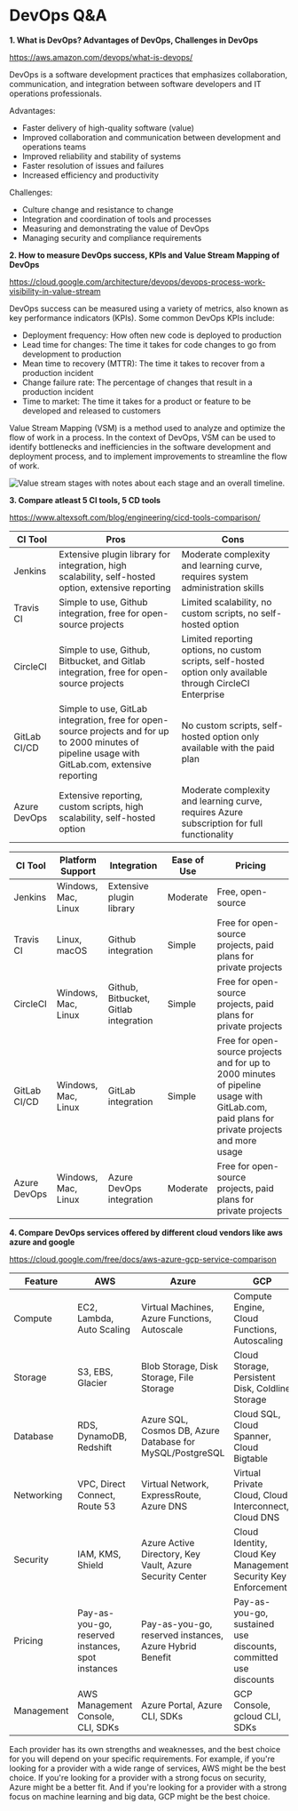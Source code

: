 # DevOps Q&A



**1. What is DevOps? Advantages of DevOps, Challenges in DevOps**

https://aws.amazon.com/devops/what-is-devops/

DevOps is a software development practices that emphasizes collaboration, communication, and integration between software developers and IT operations professionals.

Advantages:

- Faster delivery of high-quality software (value)
- Improved collaboration and communication between development and operations teams
- Improved reliability and stability of systems
- Faster resolution of issues and failures
- Increased efficiency and productivity

Challenges:

- Culture change and resistance to change
- Integration and coordination of tools and processes
- Measuring and demonstrating the value of DevOps
- Managing security and compliance requirements



**2. How to measure DevOps success, KPIs and Value Stream Mapping of DevOps** 

https://cloud.google.com/architecture/devops/devops-process-work-visibility-in-value-stream

DevOps success can be measured using a variety of metrics, also known as key performance indicators (KPIs). Some common DevOps KPIs include:

- Deployment frequency: How often new code is deployed to production
- Lead time for changes: The time it takes for code changes to go from development to production
- Mean time to recovery (MTTR): The time it takes to recover from a production incident
- Change failure rate: The percentage of changes that result in a production incident
- Time to market: The time it takes for a product or feature to be developed and released to customers



Value Stream Mapping (VSM) is a method used to analyze and optimize the flow of work in a process. In the context of DevOps, VSM can be used to identify bottlenecks and inefficiencies in the software development and deployment process, and to implement improvements to streamline the flow of work.

![Value stream stages with notes about each stage and an overall timeline.](https://cloud.google.com/static/architecture/devops/images/devops-process-work-visibility-in-value-stream-stages-with-notes-and-timeline.svg)



**3. Compare atleast 5 CI tools, 5 CD tools**

https://www.altexsoft.com/blog/engineering/cicd-tools-comparison/

| **CI Tool**  | **Pros**                                                     | **Cons**                                                     |
| ------------ | ------------------------------------------------------------ | ------------------------------------------------------------ |
| Jenkins      | Extensive plugin library for integration, high scalability, self-hosted option, extensive reporting | Moderate complexity and learning curve, requires system administration skills |
| Travis CI    | Simple to use, Github integration, free for open-source projects | Limited scalability, no custom scripts, no self-hosted option |
| CircleCI     | Simple to use, Github, Bitbucket, and Gitlab integration, free for open-source projects | Limited reporting options, no custom scripts, self-hosted option only available through CircleCI Enterprise |
| GitLab CI/CD | Simple to use, GitLab integration, free for open-source projects and for up to 2000 minutes of pipeline usage with GitLab.com, extensive reporting | No custom scripts, self-hosted option only available with the paid plan |
| Azure DevOps | Extensive reporting, custom scripts, high scalability, self-hosted option | Moderate complexity and learning curve, requires Azure subscription for full functionality |

| **CI Tool**  | **Platform Support** | **Integration**                       | **Ease of Use** | **Pricing**                                                  |
| ------------ | -------------------- | ------------------------------------- | --------------- | ------------------------------------------------------------ |
| Jenkins      | Windows, Mac, Linux  | Extensive plugin library              | Moderate        | Free, open-source                                            |
| Travis CI    | Linux, macOS         | Github integration                    | Simple          | Free for open-source projects, paid plans for private projects |
| CircleCI     | Windows, Mac, Linux  | Github, Bitbucket, Gitlab integration | Simple          | Free for open-source projects, paid plans for private projects |
| GitLab CI/CD | Windows, Mac, Linux  | GitLab integration                    | Simple          | Free for open-source projects and for up to 2000 minutes of pipeline usage with GitLab.com, paid plans for private projects and more usage |
| Azure DevOps | Windows, Mac, Linux  | Azure DevOps integration              | Moderate        | Free for open-source projects, paid plans for private projects |



**4. Compare DevOps services offered by different cloud vendors like aws azure and google**

https://cloud.google.com/free/docs/aws-azure-gcp-service-comparison

| **Feature** | **AWS**                                           | **Azure**                                                 | **GCP**                                                      |
| ----------- | ------------------------------------------------- | --------------------------------------------------------- | ------------------------------------------------------------ |
| Compute     | EC2, Lambda, Auto Scaling                         | Virtual Machines, Azure Functions, Autoscale              | Compute Engine, Cloud Functions, Autoscaling                 |
| Storage     | S3, EBS, Glacier                                  | Blob Storage, Disk Storage, File Storage                  | Cloud Storage, Persistent Disk, Coldline Storage             |
| Database    | RDS, DynamoDB, Redshift                           | Azure SQL, Cosmos DB, Azure Database for MySQL/PostgreSQL | Cloud SQL, Cloud Spanner, Cloud Bigtable                     |
| Networking  | VPC, Direct Connect, Route 53                     | Virtual Network, ExpressRoute, Azure DNS                  | Virtual Private Cloud, Cloud Interconnect, Cloud DNS         |
| Security    | IAM, KMS, Shield                                  | Azure Active Directory, Key Vault, Azure Security Center  | Cloud Identity, Cloud Key Management, Security Key Enforcement |
| Pricing     | Pay-as-you-go, reserved instances, spot instances | Pay-as-you-go, reserved instances, Azure Hybrid Benefit   | Pay-as-you-go, sustained use discounts, committed use discounts |
| Management  | AWS Management Console, CLI, SDKs                 | Azure Portal, Azure CLI, SDKs                             | GCP Console, gcloud CLI, SDKs                                |

Each provider has its own strengths and weaknesses, and the best choice for you will depend on your specific requirements. For example, if you're looking for a provider with a wide range of services, AWS might be the best choice. If you're looking for a provider with a strong focus on security, Azure might be a better fit. And if you're looking for a provider with a strong focus on machine learning and big data, GCP might be the best choice.